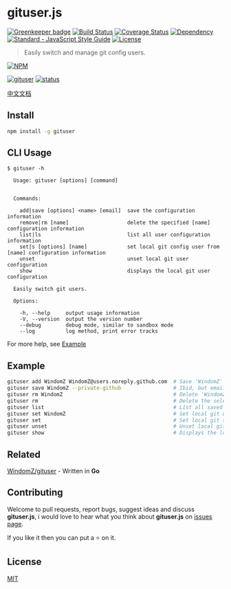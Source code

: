 # gituser.js

[![Greenkeeper badge](https://badges.greenkeeper.io/WindomZ/gituser.js.svg)](https://greenkeeper.io/)
[![Build Status](https://travis-ci.org/WindomZ/gituser.js.svg?branch=master)](https://travis-ci.org/WindomZ/gituser.js)
[![Coverage Status](https://coveralls.io/repos/github/WindomZ/gituser.js/badge.svg?branch=master)](https://coveralls.io/github/WindomZ/gituser.js?branch=master)
[![Dependency](https://david-dm.org/WindomZ/gituser.js.svg)](https://david-dm.org/WindomZ/gituser.js)
[![Standard - JavaScript Style Guide](https://img.shields.io/badge/code_style-standard-brightgreen.svg)](https://standardjs.com/)
[![License](https://img.shields.io/badge/license-MIT-brightgreen.svg)](https://opensource.org/licenses/MIT)

> Easily switch and manage git config users.

[![NPM](https://nodei.co/npm/gituser.png)](https://nodei.co/npm/gituser/)

[![gituser](https://img.shields.io/npm/v/gituser.svg)](https://www.npmjs.com/package/gituser)
[![status](https://img.shields.io/badge/status-stable-brightgreen.svg)](https://www.npmjs.com/package/gituser)

[中文文档](https://github.com/WindomZ/gituser.js/blob/master/README_Ch-zh.md#readme)

## Install

```bash
npm install -g gituser
```

## CLI Usage

```
$ gituser -h

  Usage: gituser [options] [command]


  Commands:

    add|save [options] <name> [email]  save the configuration information
    remove|rm [name]                   delete the specified [name] configuration information
    list|ls                            list all user configuration information
    set|s [options] [name]             set local git config user from [name] configuration information
    unset                              unset local git user configuration
    show                               displays the local git user configuration

  Easily switch git users.

  Options:

    -h, --help     output usage information
    -V, --version  output the version number
    --debug        debug mode, similar to sandbox mode
    --log          log method, print error tracks
```

For more help, see [Example](#example)

## Example

```bash
gituser add WindomZ WindomZ@users.noreply.github.com  # Save 'WindomZ' into lists
gituser save WindomZ --private-github                 # Ibid, but email is GitHub privacy address
gituser rm WindomZ                                    # Delete 'WindomZ' from lists
gituser rm                                            # Delete the selected user from lists
gituser list                                          # List all saved user lists
gituser set WindomZ                                   # Set local git user and email
gituser set                                           # Set local git selected user and email
gituser unset                                         # Unset local git user configuration
gituser show                                          # Displays the local git user configuration
```

## Related

[WindomZ/gituser](https://github.com/WindomZ/gituser) - Written in **Go**

## Contributing

Welcome to pull requests, report bugs, suggest ideas and discuss **gituser.js**, 
i would love to hear what you think about **gituser.js** on [issues page](https://github.com/WindomZ/gituser.js/issues).

If you like it then you can put a :star: on it.

## License

[MIT](https://github.com/WindomZ/gituser.js/blob/master/LICENSE)
